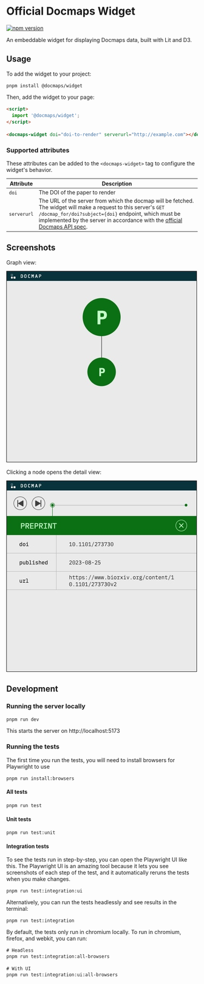 # Official Docmaps Widget
[![npm version](https://badge.fury.io/js/@docmaps%2Fwidget.svg)](https://badge.fury.io/js/@docmaps%2Fwidget)

An embeddable widget for displaying Docmaps data, built with Lit and D3.

## Usage

To add the widget to your project:

```shell
pnpm install @docmaps/widget
```

Then, add the widget to your page:

```html
<script>
  import '@docmaps/widget';
</script>

<docmaps-widget doi="doi-to-render" serverurl="http://example.com"></docmaps-widget>
```

### Supported attributes
These attributes can be added to the `<docmaps-widget>` tag to configure the widget's behavior.

| Attribute   | Description                                                                                                                                                                                                                                                                                                                                                                                                          |
|-------------|----------------------------------------------------------------------------------------------------------------------------------------------------------------------------------------------------------------------------------------------------------------------------------------------------------------------------------------------------------------------------------------------------------------------|
| `doi`       | The DOI of the paper to render                                                                                                                                                                                                                                                                                                                                                                                       |
| `serverurl` | The URL of the server from which the docmap will be fetched. The widget will make a request to this server's `GET /docmap_for/doi?subject={doi}` endpoint, which must be implemented by the server in accordance with the [official Docmaps API spec](https://github.com/Docmaps-Project/rfcs/blob/ships/1/APIProtocol/proposals/001_interop.md#convenience-endpoints-for-one-shot-noninteractive-docmap-retrieval). |

## Screenshots

Graph view:

![Screenshot of the widget's graph view](./images-for-readme/graph-view.jpeg)

Clicking a node opens the detail view:

![Screenshot of the widget's detailview](./images-for-readme/detail-view.jpeg)

## Development

### Running the server locally

```shell
pnpm run dev
```

This starts the server on http://localhost:5173

### Running the tests

The first time you run the tests, you will need to install browsers for Playwright to use

```shell
pnpm run install:browsers
```

#### All tests

```shell
pnpm run test
```

#### Unit tests

```shell
pnpm run test:unit
```

#### Integration tests

To see the tests run in step-by-step, you can open the Playwright UI like this. The Playwright UI is an amazing tool
because it lets you see screenshots of each step of the test, and it automatically reruns the tests when you make
changes.

```shell
pnpm run test:integration:ui
```

Alternatively, you can run the tests headlessly and see results in the terminal:

```shell
pnpm run test:integration
```

By default, the tests only run in chromium locally. To run in chromium, firefox, and webkit, you can run:

```shell
# Headless
pnpm run test:integration:all-browsers

# With UI
pnpm run test:integration:ui:all-browsers
```
